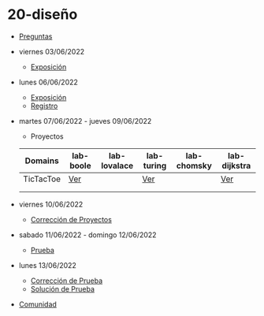 # 20-diseño

- [Preguntas](https://escuela.it/master-programacion-diseno-software)
- viernes 03/06/2022
  - [Exposición](https://escuela.it/master-programacion-diseno-software)
- lunes 06/06/2022
  - [Exposición](https://escuela.it/master-programacion-diseno-software)
  - [Registro](https://forms.gle/AsenoKdojZi2Z3qk8)
- martes 07/06/2022 - jueves 09/06/2022
  - Proyectos
  
  |Domains|lab-boole|lab-lovalace|lab-turing|lab-chomsky|lab-dijkstra|
  |-------|---------|------------|----------|-----------|--------------|
  |  TicTacToe     |  [Ver](https://github.com/USantaTecla-ed-mpds/0-iteraciones.git)       |            |    [Ver](https://github.com/USantaTecla-ed-mpds/lab-turing/blob/master/tech-js-procesos/tic-tac-toe/app.js)      |           |     [Ver](https://github.com/USantaTecla-ed-mpds/lab-dijkstra/blob/master/tech-js-orientada-procesos/TicTacToe/app.js)         |
  |       |         |            |          |           |              |
  |       |         |            |          |           |              |
- viernes 10/06/2022
  - [Corrección de Proyectos](https://escuela.it/master-programacion-diseno-software)
- sabado 11/06/2022 - domingo 12/06/2022
  - [Prueba](https://forms.gle/mgN1DyPZ6Q6Z1AAu8)
- lunes 13/06/2022
  - [Corrección de Prueba](https://escuela.it/master-programacion-diseno-software)
  - [Solución de Prueba](https://docs.google.com/spreadsheets/d/1Uwtqa5VdD5wK2X7eLgkS6_th16aPnsW8pa5Ft2TyLPo/edit#gid=0)
- [Comunidad](https://app.slack.com/client/T02S3KYD464/C02TTHADMK7)